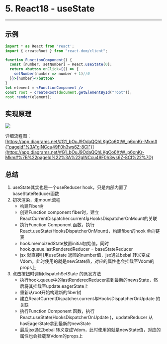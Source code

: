 # 5. React18 - useState

---

## 示例

```jsx
import * as React from 'react';
import { createRoot } from "react-dom/client";

function FunctionComponent() {
  const [number, setNumber] = React.useState(0);
  return <button onClick={() => {
    setNumber(number => number + 1)//0
  }}>{number}</button>
}
let element = <FunctionComponent />
const root = createRoot(document.getElementById("root"));
root.render(element);
```

## 实现原理

![](https://cdn.jsdelivr.net/gh/yxw007/BlogPicBed@master//img/20240410183028.svg)

详细流程图：[https://app.diagrams.net/#G1_bOuJ9OdaQQhLKgCo6XtW_p6onKr-Mkm#{"pageId"%3A"gINCcu49F0h3ws6Z-8CI"}](https://app.diagrams.net/#G1_bOuJ9OdaQQhLKgCo6XtW_p6onKr-Mkm#%7B%22pageId%22%3A%22gINCcu49F0h3ws6Z-8CI%22%7D)

## 总结

1. useState其实也是一个useReducer hook，只是内部内置了baseStateReducer函数
2. 初次渲染，走mount流程
    - 构建Fiber树
    - 创建Function component fiber时，建立ReactCurrentDispatcher.current与HooksDispatcherOnMount的关联
    - 执行Function Component 函数，执行React.useState(HooksDispatcherOnMount)，构建fiber的hook 单向链表
    - hook.memoizedState放置initial初始值，同时hook.queue.lastRenderedReducer = baseStateReducer
    - jsx 就直接引用useState 返回的number值，jsx通过bebal 转义变成Vdom，此时使用的就是newState值，对应的属性也会挂载至Vdom的props上
3. 点击按钮时调用dispatchSetState 的派发方法
    - 执行hook.queue中的lastRenderedReducer拿到最新的newsState，然后将其挂载至update.eagerState上
    - 重新从root开始构建新的fiber树
    - 建立ReactCurrentDispatcher.current与HooksDispatcherOnUpdate 的关联
    - 执行Function Component 函数，执行React.useState(HooksDispatcherOnUpdate )，updateReducer 从hasEagerState拿到最新的newState
    - 最后jsx通过bebal 转义变成Vdom，此时使用的就是newState值，对应的属性也会挂载至Vdom的props上
